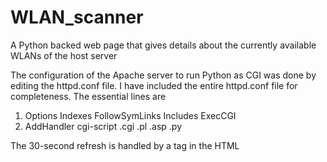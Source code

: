 # WLAN_scanner
A Python backed web page that gives details about the currently available WLANs of the host server

The configuration of the Apache server to run Python as CGI was done by editing the httpd.conf file. I have included the entire httpd.conf file for completeness. The essential lines are 
  1. Options Indexes FollowSymLinks Includes ExecCGI
  2. AddHandler cgi-script .cgi .pl .asp .py
  
The 30-second refresh is handled by a <meta> tag in the HTML
